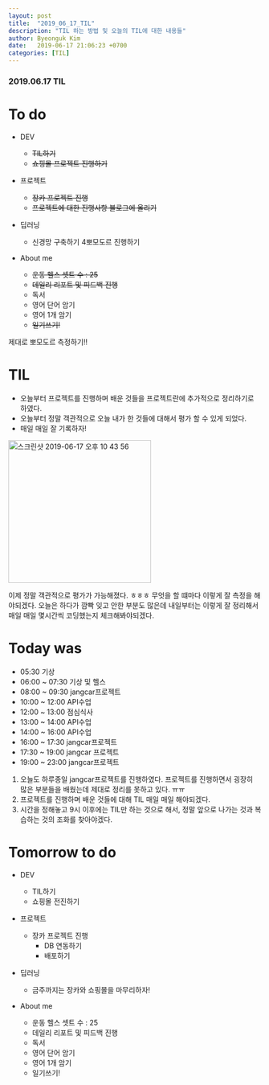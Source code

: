 ```yaml
---
layout: post
title:  "2019_06_17_TIL"
description: "TIL 하는 방법 및 오늘의 TIL에 대한 내용들"
author: Byeonguk Kim
date:   2019-06-17 21:06:23 +0700
categories: [TIL]
---
```


### 2019.06.17 TIL
 
# To do


* DEV 
	* ~~TIL하기~~
	* ~~쇼핑몰 프로젝트 진행하기~~
		
* 프로젝트 
	* ~~장카 프로젝트 진행~~
	* ~~프로젝트에 대한 진행사항 블로그에 올리기~~
	
* 딥러닝 
	* 신경망 구축하기 4뽀모도르 진행하기

* About me
	* ~~운동 헬스 셋트 수 : 25~~
	* ~~데일리 리포트 및 피드백 진행~~
	* 독서
	* 영어 단어 암기
	* 영어 1개 암기
	* ~~일기쓰기!~~

제대로 뽀모도르 측정하기!!

# TIL

* 오늘부터 프로젝트를 진행하며 배운 것들을 프로젝트란에 추가적으로 정리하기로 하였다.
* 오늘부터 정말 객관적으로 오늘 내가 한 것들에 대해서 평가 할 수 있게 되었다.
* 매일 매일 잘 기록하자!

<img width="284" alt="스크린샷 2019-06-17 오후 10 43 56" src="https://user-images.githubusercontent.com/46436843/59608991-7bfbf880-9151-11e9-9c2f-1e0a60684210.png">

이제 정말 객관적으로 평가가 가능해졌다. ㅎㅎㅎ
무엇을 할 떄마다 이렇게 잘 측정을 해야되겠다.
오늘은 하다가 깜빡 잊고 안한 부분도 많은데 내일부터는 이렇게 잘 정리해서 매일 매일 몇시간씩 코딩했는지 체크해봐야되겠다. 

# Today was

* 05:30 기상 
* 06:00 ~ 07:30 기상 및 헬스
* 08:00 ~ 09:30 jangcar프로젝트
* 10:00 ~ 12:00 API수업
* 12:00 ~ 13:00 점심식사 
* 13:00 ~ 14:00 API수업
* 14:00 ~ 16:00 API수업
* 16:00 ~ 17:30 jangcar프로젝트
* 17:30 ~ 19:00 jangcar 프로젝트
* 19:00 ~ 23:00 jangcar프로젝트

1. 오늘도 하루종일 jangcar프로젝트를 진행하였다. 프로젝트를 진행하면서 굉장히 많은 부분들을 배웠는데 제대로 정리를 못하고 있다. ㅠㅠ 
2. 프로젝트를 진행하며 배운 것들에 대해 TIL 매일 매일 해야되겠다.
3. 시간을 정해놓고 9시 이후에는 TIL만 하는 것으로 해서, 정말 앞으로 나가는 것과 복습하는 것의 조화를 찾아야겠다.

# Tomorrow to do

* DEV 
	* TIL하기
	* 쇼핑몰 전진하기
		
* 프로젝트 
	* 장카 프로젝트 진행
		* DB 연동하기
		* 배포하기 
	
* 딥러닝 
	* 금주까지는 장카와 쇼핑몰을 마무리하자!

* About me
	* 운동 헬스 셋트 수 : 25
	* 데일리 리포트 및 피드백 진행
	* 독서
	* 영어 단어 암기
	* 영어 1개 암기
	* 일기쓰기!
